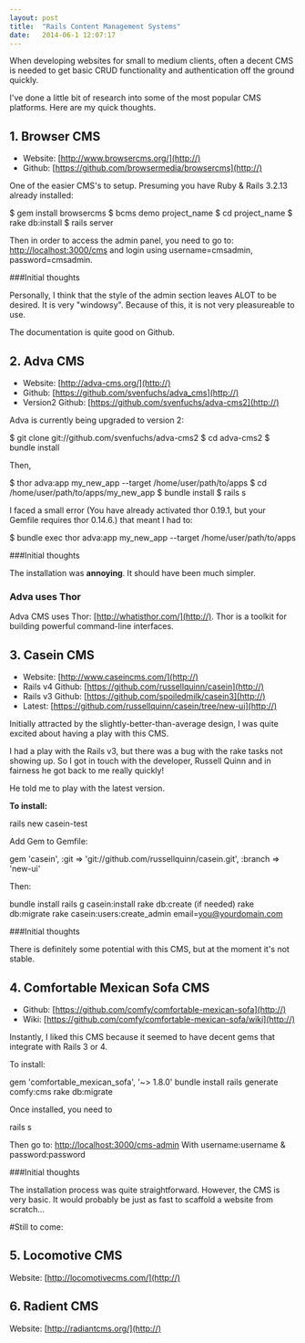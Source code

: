 ```yaml
---
layout: post
title:  "Rails Content Management Systems"
date:   2014-06-1 12:07:17
---
```


When developing websites for small to medium clients, often a decent CMS is needed to get basic CRUD functionality and authentication off the ground quickly.

I've done a little bit of research into some of the most popular CMS platforms. Here are my quick thoughts.

## 1. Browser CMS

* Website: [http://www.browsercms.org/](http://)
* Github: [https://github.com/browsermedia/browsercms](http://)

One of the easier CMS's to setup. Presuming you have Ruby & Rails 3.2.13 already installed:

  $ gem install browsercms
  $ bcms demo project_name
  $ cd project_name
  $ rake db:install
  $ rails server

Then in order to access the admin panel, you need to go to: [http://localhost:3000/cms](http://) and login using username=cmsadmin, password=cmsadmin.

###Initial thoughts

Personally, I think that the style of the admin section leaves ALOT to be desired. It is very "windowsy". Because of this, it is not very pleasureable to use.

The documentation is quite good on Github.

## 2. Adva CMS
* Website: [http://adva-cms.org/](http://)
* Github: [https://github.com/svenfuchs/adva_cms](http://)
* Version2 Github: [https://github.com/svenfuchs/adva-cms2](http://)

Adva is currently being upgraded to version 2:

  $ git clone git://github.com/svenfuchs/adva-cms2
  $ cd adva-cms2
  $ bundle install

Then,

  $ thor adva:app my_new_app --target /home/user/path/to/apps
  $ cd /home/user/path/to/apps/my_new_app
  $ bundle install
  $ rails s

I faced a small error (You have already activated thor 0.19.1, but your Gemfile requires thor 0.14.6.) that meant I had to:

  $ bundle exec thor adva:app my_new_app --target /home/user/path/to/apps

###Initial thoughts

The installation was **annoying**. It should have been much simpler.


### Adva uses Thor

Adva CMS uses Thor: [http://whatisthor.com/](http://). Thor is a toolkit for building powerful command-line interfaces.


## 3. Casein CMS
* Website: [http://www.caseincms.com/](http://)
* Rails v4 Github: [https://github.com/russellquinn/casein](http://)
* Rails v3 Github: [https://github.com/spoiledmilk/casein3](http://)
* Latest: [https://github.com/russellquinn/casein/tree/new-ui](http://)

Initially attracted by the slightly-better-than-average design, I was quite excited about having a play with this CMS.

I had a play with the Rails v3, but there was a bug with the rake tasks not showing up. So I got in touch with the developer, Russell Quinn and in fairness he got back to me really quickly!

He told me to play with the latest version.

**To install:**

  rails new casein-test

Add Gem to Gemfile:

  gem 'casein', :git => 'git://github.com/russellquinn/casein.git', :branch => 'new-ui'

Then:

  bundle install
  rails g casein:install
  rake db:create (if needed)
  rake db:migrate
  rake casein:users:create_admin email=you@yourdomain.com

###Initial thoughts

There is definitely some potential with this CMS, but at the moment it's not stable. 

## 4. Comfortable Mexican Sofa CMS
* Github: [https://github.com/comfy/comfortable-mexican-sofa](http://)
* Wiki: [https://github.com/comfy/comfortable-mexican-sofa/wiki](http://)

Instantly, I liked this CMS because it seemed to have decent gems that integrate with Rails 3 or 4.

To install: 

  gem 'comfortable_mexican_sofa', '~> 1.8.0'
  bundle install
  rails generate comfy:cms
  rake db:migrate

Once installed, you need to 

  rails s
  
Then go to: [http://localhost:3000/cms-admin](http://)
With username:username & password:password

###Initial thoughts

The installation process was quite straightforward.
However, the CMS is very basic. It would probably be just as fast to scaffold a website from scratch...

#Still to come:

## 5. Locomotive CMS
Website: [http://locomotivecms.com/](http://)

## 6. Radient CMS
Website: [http://radiantcms.org/](http://)